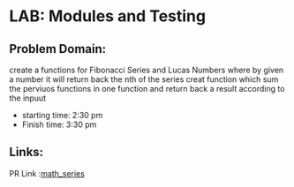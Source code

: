 # LAB: Modules and Testing


## Problem Domain: 
create a functions for Fibonacci Series and  Lucas Numbers  where by given a number it will return back the nth of the series 
creat function which sum the perviuos functions in one function and return back a result according to the inpuut  

- starting time: 2:30 pm
- Finish time: 3:30 pm

## Links:
PR Link :[math_series](https://github.com/baselatalla/math-series/pull/1)